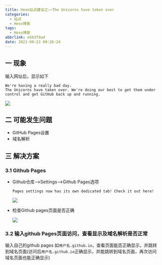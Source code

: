 ```yaml
---
title: Hexo站点建设之——The Unicorns have taken over
categories:
  - 站点
  - Hexo博客
tags:
  - Hexo博客
abbrlink: e6b3f9ad
date: 2021-09-23 09:26:24
---
```

## 一 现象

输入网址后，显示如下

```
We're having a really bad day.
The Unicorns have taken over. We're doing our best to get them under control and get GitHub back up and running.
```

![][1]
<!--more-->

## 二 可能发生问题

* GitHub Pages设置
* 域名解析

## 三 解决方案

### 3.1 Github Pages

* Github仓库——>Settings——>Github Pages选项

  ```
  Pages settings now has its own dedicated tab! Check it out here!
  ```

  ![][2]

* 检查Github pages页面是否正确

  ![][3]

### 3.2 输入github Pages页面访问，查看显示及域名解析是否正常

输入自己的github pages 如`用户名.github.io`，查看页面能否正确显示，并跳转到域名页面(访问后`用户名.github.io`正确显示，并能跳转到域名页面，再次访问域名页面也能正确显示)



[1]:https://raw.githubusercontent.com/PGzxc/CDN/master/blog-hexo/hexo-error-unicorns.png
[2]:https://raw.githubusercontent.com/PGzxc/CDN/master/blog-hexo/hexo-error-unicorns-github-pages-dedicated.png
[3]:https://raw.githubusercontent.com/PGzxc/CDN/master/blog-hexo/hexo-error-unicorns-pages-settings.png